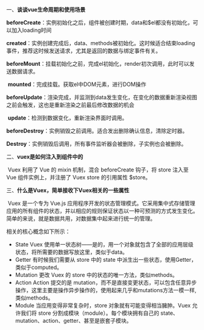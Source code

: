 一、**谈谈vue生命周期和使用场景**

​	**beforeCreate**：实例初始化之后，组件被创建时期，data和$el都没有初始化，可以加入loading时间

​	**created**：实例创建完成后，data、methods被初始化。这时候适合结束loading事件，推荐这时候发送请求，尤其是返回的数据与绑定事件有关。

​	**beforeMount**：挂载初始化之前，完成el初始化，render初次调用，此时可以发送数据请求。

​	**mounted**：完成挂载。获取el中DOM元素，进行DOM操作

​	**beforeUpdate**：渲染完成，并监测到data发生变化，在变化的数据重新渲染视图之前会触发，这也是重新渲染之前最后修改数据的机会

​	**update**：检测到数据变化，重新渲染界面时调用。

​	**beforeDestroy**：实例销毁之前调用。适合发出删除确认信息，清除定时器。

​	**Destroy**：实例销毁后调用，所有事件监听器会被删除，子实例也会被删除。

二、**vuex是如何注入到组件中的**

​	Vuex 利用了 Vue 的 mixin 机制，混合 beforeCreate 钩子，将 store 注入至 Vue 组件实例上，并注册了 Vuex store 的引用属性 $store。

三、**什么是Vuex，简单接收下Vuex相关的一些属性**

​	Vuex 是一个专为 Vue.js 应用程序开发的状态管理模式。它采用集中式存储管理应用的所有组件的状态，并以相应的规则保证状态以一种可预测的方式发生变化。简单的来说，就是数据共用，对数据集中起来进行统一的管理。

相关的核心概念如下所示：

- State Vuex 使用单一状态树——是的，用一个对象就包含了全部的应用层级状态，将所需要的数据写放这里，类似于data。
- Getter 有时候我们需要从 store 中的 state 中派生出一些状态，使用Getter，类似于computed。
- Mutation 更改 Vuex 的 store 中的状态的唯一方法，类似methods。
- Action Action 提交的是 mutation，而不是直接变更状态，可以包含任意异步操作，这里主要是操作异步操作的，使用起来几乎和mutations方法一模一样,类似methods。
- Module 当应用变得非常复杂时，store 对象就有可能变得相当臃肿。Vuex 允许我们将 store 分割成模块（module）。每个模块拥有自己的 state、mutation、action、getter、甚至是嵌套子模块。

